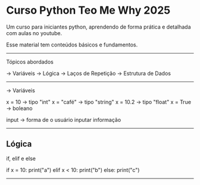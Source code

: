 # Curso Python Teo Me Why 2025

Um curso para iniciantes python, 
aprendendo de forma prática e detalhada
com aulas no youtube.

Esse material tem conteúdos básicos e fundamentos.

-----------------------------------------------------------------

Tópicos abordados 

-> Variáveis
-> Lógica 
-> Laços de Repetição
-> Estrutura de Dados

-----------------------------------------------------------------

-> Variáveis

x = 10 -> tipo "int"
x = "café" -> tipo "string"
x = 10.2 -> tipo "float"
x = True -> boleano

input -> forma de o usuário inputar informação

------------------------------------------------------------------

## Lógica

if, elif e else

if x = 10:
    print("a")
elif x < 10:
    print("b")
else:
    print("c")

------------------------------------------------------------------

